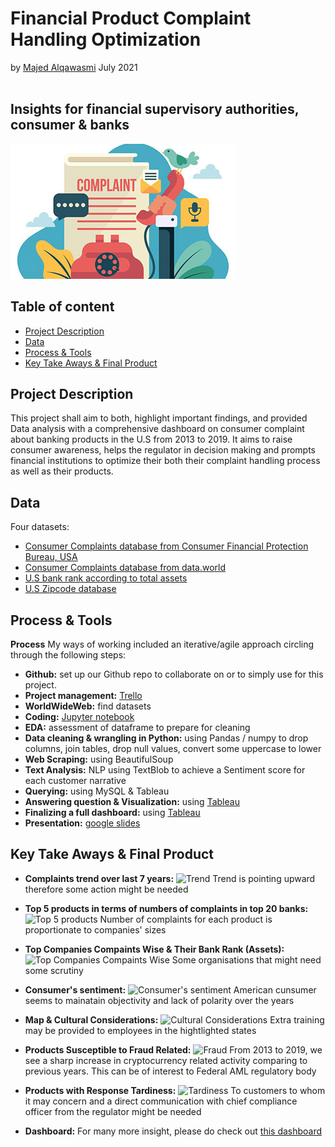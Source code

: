 # Financial Product Complaint Handling Optimization
by [Majed Alqawasmi](https://github.com/MajedAlqawasmi) July 2021
<br/><br/>
##  Insights for financial supervisory authorities, consumer & banks 
![Consumer Complaints](Customer-Complaints.jpg)

## Table of content

- [Project Description](https://github.com/MajedAlqawasmi/final_project_ironhac/blob/main/README.md#project-description)
- [Data](https://github.com/MajedAlqawasmi/final_project_ironhac/blob/main/README.md#data)
- [Process & Tools](https://github.com/MajedAlqawasmi/final_project_ironhac/blob/main/README.md#process--tools)
- [Key Take Aways & Final Product](https://github.com/MajedAlqawasmi/final_project_ironhac/blob/main/README.md#key-take-aways)

## Project Description
This project shall aim to both, highlight important findings, and provided Data analysis with a comprehensive dashboard on consumer complaint about banking products in the U.S from 2013 to 2019. It aims to raise consumer awareness, helps the regulator in decision making and prompts financial institutions to optimize their both their complaint handling process as well as their products. 

## Data
Four datasets: 
- [Consumer Complaints database from Consumer Financial Protection Bureau, USA](https://www.consumerfinance.gov/data-research/consumer-complaints/) 
- [Consumer Complaints database from data.world](https://data.world/cfpb/consumer-complaints/workspace/file?filename=complaint_data.csv)
- [U.S bank rank according to total assets](https://www.usbanklocations.com/bank-rank/total-assets.html?d=2021-03-31)
- [U.S Zipcode database](https://simplemaps.com/data/us-zips)

## Process & Tools

**Process**
My ways of working included an iterative/agile approach circling through the following steps:

- **Github:** set up our Github repo to collaborate on or to simply use for this project. <br/>
- **Project management:** [Trello](https://trello.com/b/UOn2CIdn/ironhack-final-project)
- **WorldWideWeb:** find datasets<br/>
- **Coding:** [Jupyter notebook](https://github.com/MajedAlqawasmi/final_project_ironhac/blob/main/final_project.ipynb)
- **EDA:** assessment of dataframe to prepare for cleaning<br/>
- **Data cleaning & wrangling in Python:** using Pandas / numpy to drop columns, join tables, drop null values, convert some uppercase to lower<br/>
- **Web Scraping:** using BeautifulSoup<br/>
- **Text Analysis:** NLP using TextBlob to achieve a Sentiment score for each customer narrative<br/>
- **Querying:** using MySQL & Tableau<br/>
- **Answering question & Visualization:** using [Tableau](https://public.tableau.com/views/final_project_ironhack/GeneralComplaintsDashboards?:language=en-US&:display_count=n&:origin=viz_share_link)<br/>
- **Finalizing a full dashboard:** using [Tableau](https://public.tableau.com/views/final_project_ironhack/GeneralComplaintsDashboards?:language=en-US&:display_count=n&:origin=viz_share_link)<br/>
- **Presentation:** [google slides](https://docs.google.com/presentation/d/1rhUcAz9iLyuiL-HABICM4ZkHcmgFSo7NMqwrWDgCZaU/edit?usp=sharing)

## Key Take Aways & Final Product

- **Complaints trend over last 7 years:** ![Trend](https://github.com/MajedAlqawasmi/final_project_ironhac/blob/main/complaints_over_years.PNG) Trend is pointing upward therefore some action might be needed
- **Top 5 products in terms of numbers of complaints in top 20 banks:** ![Top 5 products](https://github.com/MajedAlqawasmi/final_project_ironhac/blob/main/top5product20banks.PNG) Number of complaints for each product is proportionate to companies' sizes
- **Top Companies Compaints Wise & Their Bank Rank (Assets):** ![Top Companies Compaints Wise](https://github.com/MajedAlqawasmi/final_project_ironhac/blob/main/top_bank_compliants-wise.PNG) Some organisations that might need some scrutiny
- **Consumer's sentiment:** ![Consumer's sentiment](https://github.com/MajedAlqawasmi/final_project_ironhac/blob/main/consumer_sentiment.PNG) American cunsumer seems to mainatain objectivity and lack of polarity over the years
- **Map & Cultural Considerations:** ![Cultural Considerations](https://github.com/MajedAlqawasmi/final_project_ironhac/blob/main/sentiment_map.PNG) Extra training may be provided to employees in the hightlighted states
- **Products Susceptible to Fraud Related:** ![Fraud](https://github.com/MajedAlqawasmi/final_project_ironhac/blob/main/products_susceptible_fraud.PNG) From 2013 to 2019, we see a sharp increase in cryptocurrency related activity comparing to previous years. This can be of interest to Federal AML regulatory body
- **Products with Response Tardiness:** ![Tardiness](https://github.com/MajedAlqawasmi/final_project_ironhac/blob/main/products_tardiness.PNG) To customers to whom it may concern and a direct communication with chief compliance officer from the regulator might be needed 

- **Dashboard:** For many more insight, please do check out [this dashboard](https://public.tableau.com/views/final_project_ironhack/GeneralComplaintsDashboards?:language=en-US&:display_count=n&:origin=viz_share_link)<br/>
